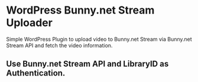 # WordPress Bunny.net Stream Uploader
Simple WordPress Plugin to upload video to Bunny.net Stream via Bunny.net Stream API and fetch the video information.


## Use Bunny.net Stream API and LibraryID as Authentication.
